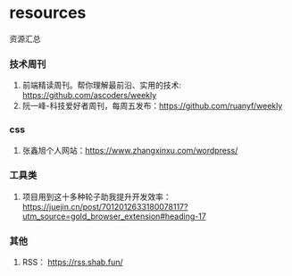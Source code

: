 # resources
资源汇总

### 技术周刊
1. 前端精读周刊。帮你理解最前沿、实用的技术: https://github.com/ascoders/weekly
2. 阮一峰-科技爱好者周刊，每周五发布：https://github.com/ruanyf/weekly

### css
1. 张鑫旭个人网站：https://www.zhangxinxu.com/wordpress/

### 工具类
1. 项目用到这十多种轮子助我提升开发效率： https://juejin.cn/post/7012012633180078117?utm_source=gold_browser_extension#heading-17

### 其他
1. RSS： https://rss.shab.fun/
